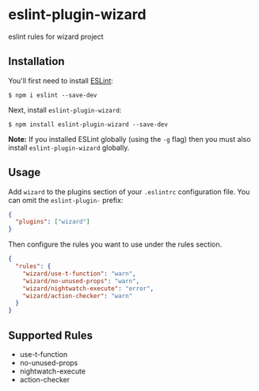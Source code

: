 # eslint-plugin-wizard

eslint rules for wizard project

## Installation

You'll first need to install [ESLint](http://eslint.org):

```
$ npm i eslint --save-dev
```

Next, install `eslint-plugin-wizard`:

```
$ npm install eslint-plugin-wizard --save-dev
```

**Note:** If you installed ESLint globally (using the `-g` flag) then you must also install `eslint-plugin-wizard` globally.

## Usage

Add `wizard` to the plugins section of your `.eslintrc` configuration file. You can omit the `eslint-plugin-` prefix:

```json
{
  "plugins": ["wizard"]
}
```

Then configure the rules you want to use under the rules section.

```json
{
  "rules": {
    "wizard/use-t-function": "warn",
    "wizard/no-unused-props": "warn",
    "wizard/nightwatch-execute": "error",
    "wizard/action-checker": "warn"
  }
}
```

## Supported Rules

* use-t-function
* no-unused-props
* nightwatch-execute
* action-checker
